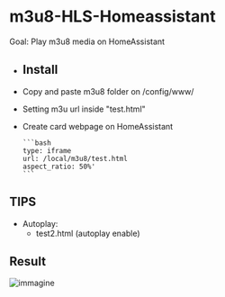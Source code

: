 # m3u8-HLS-Homeassistant
Goal: Play m3u8 media on HomeAssistant

* ## Install ##
* Copy and paste m3u8 folder on /config/www/ 
* Setting m3u url inside "test.html"
* Create card webpage on HomeAssistant

  
      ```bash
      type: iframe
      url: /local/m3u8/test.html
      aspect_ratio: 50%'
      ```
## TIPS ##
* Autoplay:
    * test2.html (autoplay enable)


 ## Result ##
![immagine](https://github.com/sdavides/m3u8-HLS-Homeassistant/assets/31100253/efd8183d-961e-45bc-abfd-000730ebb154)

